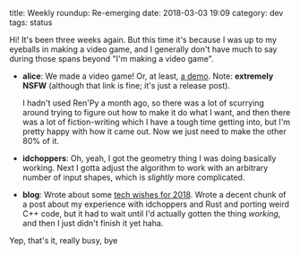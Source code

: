title: Weekly roundup: Re-emerging
date: 2018-03-03 19:09
category: dev
tags: status

Hi!  It's been three weeks again.  But this time it's because I was up to my eyeballs in making a video game, and I generally don't have much to say during those spans beyond "I'm making a video game".

- **alice**: We made a video game!  Or, at least, [a demo]({filename}/release/2018-03-02-alices-day-off-demo.markdown).  Note: **extremely NSFW** (although that link is fine; it's just a release post).

    I hadn't used Ren'Py a month ago, so there was a lot of scurrying around trying to figure out how to make it do what I want, and then there was a lot of fiction-writing which I have a tough time getting into, but I'm pretty happy with how it came out.  Now we just need to make the other 80% of it.

- **idchoppers**: Oh, yeah, I got the geometry thing I was doing basically working.  Next I gotta adjust the algorithm to work with an arbitrary number of input shapes, which is _slightly_ more complicated.

- **blog**: Wrote about some [tech wishes for 2018]({filename}/2018-02-18-tech-wishes-for-2018.markdown).  Wrote a decent chunk of a post about my experience with idchoppers and Rust and porting weird C++ code, but it had to wait until I'd actually gotten the thing _working_, and then I just didn't finish it yet haha.

Yep, that's it, really busy, bye

